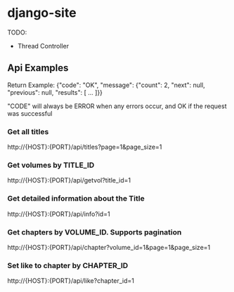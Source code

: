 # django-site

TODO:
- Thread Controller

## Api Examples

Return Example:
{"code": "OK", "message": {"count": 2, "next": null, "previous": null, "results": [ ... ]}}

"CODE" will always be ERROR when any errors occur, and OK if the request was successful

### Get all titles
http://{HOST}:{PORT}/api/titles?page=1&page_size=1

### Get volumes by TITLE_ID
http://{HOST}:{PORT}/api/getvol?title_id=1

### Get detailed information about the Title
http://{HOST}:{PORT}/api/info?id=1

### Get chapters by VOLUME_ID. Supports pagination
http://{HOST}:{PORT}/api/chapter?volume_id=1&page=1&page_size=1

### Set like to chapter by CHAPTER_ID
http://{HOST}:{PORT}/api/like?chapter_id=1
